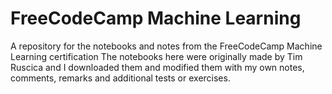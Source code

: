 # FreeCodeCamp Machine Learning
A repository for the notebooks and notes from the FreeCodeCamp Machine Learning certification
The notebooks here were originally made by Tim Ruscica and I downloaded them and modified them with my own notes, comments, remarks and additional tests or exercises.
